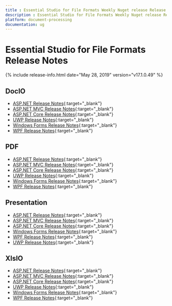 ```yaml
---
title : Essential Studio for File Formats Weekly Nuget release Release Notes  
description : Essential Studio for File Formats Weekly Nuget release Release Notes  
platform: document-processing
documentation: ug
---
```


# Essential Studio for File Formats  Release Notes  

{% include release-info.html date="May 28, 2019" version="v17.1.0.49" %} 

## DocIO

* [ASP.NET Release Notes](/aspnet/release-notes/v17.1.0.49#docio){:target="_blank"}
* [ASP.NET MVC Release Notes](/aspnetmvc/release-notes/v17.1.0.49#docio){:target="_blank"}
* [ASP.NET Core Release Notes](/aspnet-core/release-notes/v17.1.0.49#docio){:target="_blank"}
* [UWP Release Notes](/uwp/release-notes/v17.1.0.49#docio){:target="_blank"}
* [Windows Forms Release Notes](/windowsforms/release-notes/v17.1.0.49#docio){:target="_blank"}
* [WPF Release Notes](/wpf/release-notes/v17.1.0.49#docio){:target="_blank"}


## PDF

* [ASP.NET Release Notes](/aspnet/release-notes/v17.1.0.49#pdf){:target="_blank"}
* [ASP.NET MVC Release Notes](/aspnetmvc/release-notes/v17.1.0.49#pdf){:target="_blank"}
* [ASP.NET Core Release Notes](/aspnet-core/release-notes/v17.1.0.49#pdf){:target="_blank"}
* [UWP Release Notes](/uwp/release-notes/v17.1.0.49#pdf){:target="_blank"}
* [Windows Forms Release Notes](/windowsforms/release-notes/v17.1.0.49#pdf){:target="_blank"}
* [WPF Release Notes](/wpf/release-notes/v17.1.0.49#pdf){:target="_blank"}


## Presentation

* [ASP.NET Release Notes](/aspnet/release-notes/v17.1.0.49#presentation){:target="_blank"}
* [ASP.NET MVC Release Notes](/aspnetmvc/release-notes/v17.1.0.49#presentation){:target="_blank"}
* [ASP.NET Core Release Notes](/aspnet-core/release-notes/v17.1.0.49#presentation){:target="_blank"}
* [Windows Forms Release Notes](/windowsforms/release-notes/v17.1.0.49#presentation){:target="_blank"}
* [WPF Release Notes](/wpf/release-notes/v17.1.0.49#presentation){:target="_blank"}
* [UWP Release Notes](/uwp/release-notes/v17.1.0.49#presentation){:target="_blank"}


## XlsIO

* [ASP.NET Release Notes](/aspnet/release-notes/v17.1.0.49#xlsio){:target="_blank"}
* [ASP.NET MVC Release Notes](/aspnetmvc/release-notes/v17.1.0.49#xlsio){:target="_blank"}
* [ASP.NET Core Release Notes](/aspnet-core/release-notes/v17.1.0.49#xlsio){:target="_blank"}
* [UWP Release Notes](/uwp/release-notes/v17.1.0.49#xlsio){:target="_blank"}
* [Windows Forms Release Notes](/windowsforms/release-notes/v17.1.0.49#xlsio){:target="_blank"}
* [WPF Release Notes](/wpf/release-notes/v17.1.0.49#xlsio){:target="_blank"}